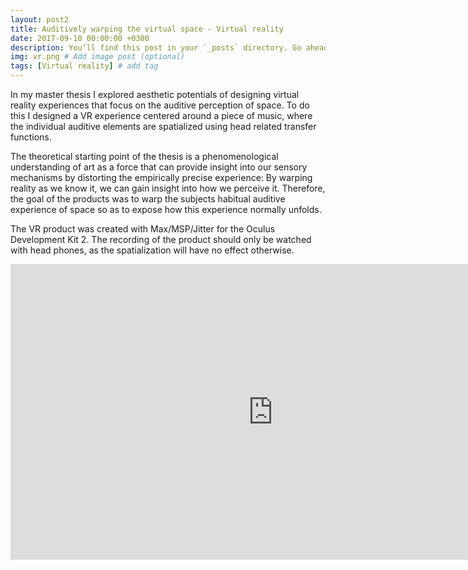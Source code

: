 ```yaml
---
layout: post2
title: Auditively warping the virtual space - Virtual reality
date: 2017-09-10 00:00:00 +0300
description: You’ll find this post in your `_posts` directory. Go ahead and edit it and re-build the site to see your changes. # Add post description (optional)
img: vr.png # Add image post (optional)
tags: [Virtual reality] # add tag
---
```


In my master thesis I explored aesthetic potentials of designing virtual reality experiences that focus on the auditive perception of space. To do this I designed a VR experience centered around a piece of music, where the individual auditive elements are spatialized using head related transfer functions. 

The theoretical starting point of the thesis is a phenomenological understanding of art as a force that can provide insight into our sensory mechanisms by distorting the empirically precise experience: By warping reality as we know it, we can gain insight into how we perceive it. Therefore, the goal of the products was to warp the subjects habitual auditive experience of space so as to expose how this experience normally unfolds.

The VR product was created with Max/MSP/Jitter for the Oculus Development Kit 2. The recording of the product should only be watched with head phones, as the spatialization will have no effect otherwise.


<iframe width="840" height="472.5" src="https://www.youtube.com/embed/PfsfmTVxEGA" frameborder="0" allowfullscreen></iframe>

